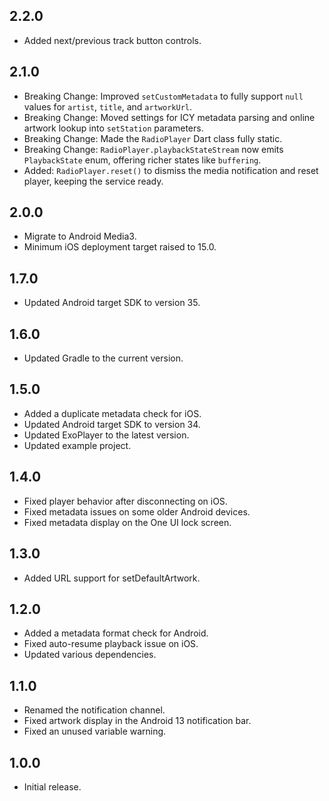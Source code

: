 ## 2.2.0

* Added next/previous track button controls.

## 2.1.0

* Breaking Change: Improved `setCustomMetadata` to fully support `null` values for `artist`, `title`, and `artworkUrl`.
* Breaking Change: Moved settings for ICY metadata parsing and online artwork lookup into `setStation` parameters.
* Breaking Change: Made the `RadioPlayer` Dart class fully static.
* Breaking Change: `RadioPlayer.playbackStateStream` now emits `PlaybackState` enum, offering richer states like `buffering`.
* Added: `RadioPlayer.reset()` to dismiss the media notification and reset player, keeping the service ready.

## 2.0.0

* Migrate to Android Media3.
* Minimum iOS deployment target raised to 15.0.

## 1.7.0

* Updated Android target SDK to version 35.

## 1.6.0

* Updated Gradle to the current version.

## 1.5.0

* Added a duplicate metadata check for iOS.
* Updated Android target SDK to version 34.
* Updated ExoPlayer to the latest version.
* Updated example project.

## 1.4.0

* Fixed player behavior after disconnecting on iOS.
* Fixed metadata issues on some older Android devices.
* Fixed metadata display on the One UI lock screen.

## 1.3.0

* Added URL support for setDefaultArtwork.

## 1.2.0

* Added a metadata format check for Android.
* Fixed auto-resume playback issue on iOS.
* Updated various dependencies.

## 1.1.0

* Renamed the notification channel.
* Fixed artwork display in the Android 13 notification bar.
* Fixed an unused variable warning.

## 1.0.0

* Initial release.
